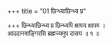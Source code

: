 +++
title = "01 छिन्ध्याछिन्ध्य प्र"

+++
छिन्ध्याछिन्ध्य प्र छिन्ध्यपि क्षापय क्षापय ।  
आददानमाङ्गिरसि ब्रह्मज्यमुप दासय ॥ १ ॥